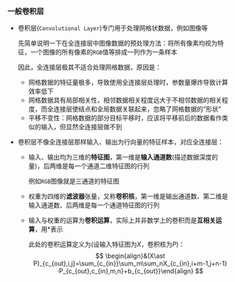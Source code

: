 ### 一般卷积层

- 卷积层(`Convolutional Layer`)专门用于处理网格状数据，例如图像等

  先简单说明一下在全连接层中图像数据的预处理方法：将所有像素均视为特征，一个图像的所有像素的`RGB`值等排成一列作为一条样本

  因此，全连接层极其不适合处理网格数据，原因是：

  - 网格数据的特征量极多，导致使用全连接层处理时，参数量爆炸导致计算效率低下
  - 网格数据具有局部相关性，相邻数据相关程度远大于不相邻数据的相关程度，而全连接层使结点和全局数据关联起来，忽略了网格数据的“形状”
  - 平移不变性：网格数据的部分目标平移时，应该将平移前后的数据看作类似的输入，但显然全连接层做不到

- 卷积层不像全连接层那样输入、输出为行向量的特征样本，对应全连接层：

  - 输入、输出均为三维的**特征图**，第一维是**输入通道数**(描述数据深度的量)，后两维是每一个通道二维特征图的行列

    例如`RGB`图像就是三通道的特征图

  - 权重为四维的**滤波器**张量，又称**卷积核**，第一维是输出通道数、第二维是输入通道数、后两维是每一个通道特征图的行列

  - 输入与权重的运算为**卷积运算**，实际上并非数学上的卷积而是**互相关运算**，用$\ast$表示

    此处的卷积运算定义为(设输入特征图为$X$，卷积核为$P$)：
    $$
    \begin{align}&(X\ast P)_{c_{out},i,j}=\sum_{c_{in}}\sum_m\sum_nX_{c_{in},i+m-1,j+n-1}·P_{c_{out},c_{in},m,n}+b_{c_{out}}\end{align}
    $$